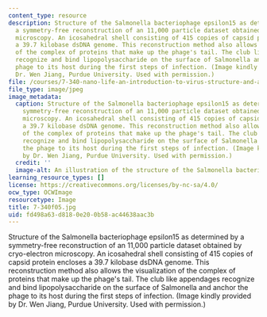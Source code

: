```yaml
---
content_type: resource
description: Structure of the Salmonella bacteriophage epsilon15 as determined by
  a symmetry-free reconstruction of an 11,000 particle dataset obtained by cryo-electron
  microscopy. An icosahedral shell consisting of 415 copies of capsid protein encloses
  a 39.7 kilobase dsDNA genome. This reconstruction method also allows the visualization
  of the complex of proteins that make up the phage's tail. The club like appendages
  recognize and bind lipopolysaccharide on the surface of Salmonella and anchor the
  phage to its host during the first steps of infection. (Image kindly provided by
  Dr. Wen Jiang, Purdue University. Used with permission.)
file: /courses/7-340-nano-life-an-introduction-to-virus-structure-and-assembly-fall-2005/fd498a63d8180e200b58ac44638aac3b_7-340f05.jpg
file_type: image/jpeg
image_metadata:
  caption: Structure of the Salmonella bacteriophage epsilon15 as determined by a
    symmetry-free reconstruction of an 11,000 particle dataset obtained by cryo-electron
    microscopy. An icosahedral shell consisting of 415 copies of capsid protein encloses
    a 39.7 kilobase dsDNA genome. This reconstruction method also allows the visualization
    of the complex of proteins that make up the phage's tail. The club like appendages
    recognize and bind lipopolysaccharide on the surface of Salmonella and anchor
    the phage to its host during the first steps of infection. (Image kindly provided
    by Dr. Wen Jiang, Purdue University. Used with permission.)
  credit: ''
  image-alt: An illustration of the structure of the Salmonella bacteriophage epsilon15.
learning_resource_types: []
license: https://creativecommons.org/licenses/by-nc-sa/4.0/
ocw_type: OCWImage
resourcetype: Image
title: 7-340f05.jpg
uid: fd498a63-d818-0e20-0b58-ac44638aac3b
---
```

Structure of the Salmonella bacteriophage epsilon15 as determined by a symmetry-free reconstruction of an 11,000 particle dataset obtained by cryo-electron microscopy. An icosahedral shell consisting of 415 copies of capsid protein encloses a 39.7 kilobase dsDNA genome. This reconstruction method also allows the visualization of the complex of proteins that make up the phage's tail. The club like appendages recognize and bind lipopolysaccharide on the surface of Salmonella and anchor the phage to its host during the first steps of infection. (Image kindly provided by Dr. Wen Jiang, Purdue University. Used with permission.)